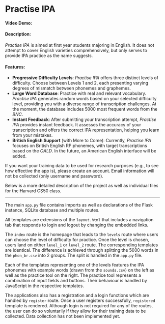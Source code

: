 # Practise IPA
#### Video Demo:  <URL HERE>
#### Description:

*Practise IPA* is aimed at first year students majoring in English. It does not attempt to cover English varieties comprehensively, but only serves to provide IPA practice as the name suggests.

#### Features:

- **Progressive Difficulty Levels**: *Practise IPA* offers three distinct levels of difficulty. Choose between Levels 1 and 2, each presenting varying degrees of mismatch between phonemes and graphemes.
- **Large Word Database**: Practice with real and relevant vocabulary. *Practise IPA* generates random words based on your selected difficulty level, providing you with a diverse range of transcription challenges. At the moment, the database includes 5000 most frequent words from the *BNC*.
- **Instant Feedback**: After submitting your transcription attempt, *Practise IPA* provides instant feedback. It assesses the accuracy of your transcription and offers the correct IPA representation, helping you learn from your mistakes.
- **British English Support** (with More to Come): Currently, *Practise IPA* focuses on British English RP phonemes, with target transcriptions based on the *OALD*. In the future, an American English interface will be added.

If you want your training data to be used for research purposes (e.g., to see how effective the app is), please create an account. Email information will not be collected (only username and password). 

Below is a more detailed description of the project as well as individual files for the Harvard CS50 class.

-----------------------------

The main `app.py` file contains imports as well as declarations of the Flask instance, SQLite database and multiple routes.

All templates are extensions of the `layout.html` that includes a navigation tab that responds to login and logout by changing the embedded links.

The `index` route is the homepage that leads to the `levels` route where users can choose the level of difficulty for practice. Once the level is chosen, users land on either `level_1` or `level_2` route. The corresponding templates are identical.
The difference is achieved through splitting the 5000 words in the `phon_br.csv` into 2 groups. The split is handled in the `app.py` file.

Each of the templates representing one of the levels features the IPA phonemes with example words (drawn from the `sounds.csv`) on the left as well as the practice tool on the right.
The practice tool represents a combination of input fields and buttons. Their behaviour is handled by JavaScript in the respective templates.

The applications also has a registration and a login functions which are handled by `register` route. Once a user registers successfully, `registered` template is rendered. Although login is not required for any of the routes, the user can do so voluntarily if they allow for their training data to be collected. Data collection has not been implemented yet.
